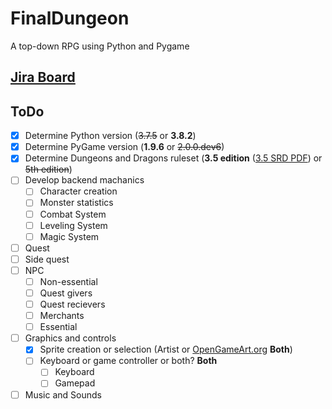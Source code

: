# FinalDungeon
A top-down RPG using Python and Pygame

## [Jira Board](https://finaldungeon.atlassian.net/)

## ToDo
- [X] Determine Python version (~~3.7.5~~ or __3.8.2__)
- [X] Determine PyGame version (__1.9.6__ or ~~2.0.0.dev6~~)
- [X] Determine Dungeons and Dragons ruleset (__3.5 edition__ ([3.5 SRD PDF](http://www.easydamus.com/D&D_Compendium_and_House_Rules.pdf)) or ~~5th edition~~)
- [ ] Develop backend machanics
  - [ ] Character creation
  - [ ] Monster statistics
  - [ ] Combat System
  - [ ] Leveling System
  - [ ] Magic System
- [ ] Quest
- [ ] Side quest
- [ ] NPC
  - [ ] Non-essential
  - [ ] Quest givers
  - [ ] Quest recievers
  - [ ] Merchants
  - [ ] Essential
- [ ] Graphics and controls
  - [X] Sprite creation or selection (Artist or [OpenGameArt.org](https://opengameart.org) __Both__)
  - [ ] Keyboard or game controller or both? __Both__
    - [ ] Keyboard
    - [ ] Gamepad
- [ ] Music and Sounds
